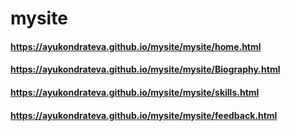 # mysite
#### https://ayukondrateva.github.io/mysite/mysite/home.html
#### https://ayukondrateva.github.io/mysite/mysite/Biography.html
#### https://ayukondrateva.github.io/mysite/mysite/skills.html
#### https://ayukondrateva.github.io/mysite/mysite/feedback.html
